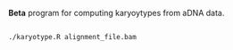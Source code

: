 **Beta** program for computing karyoytypes from aDNA data.

```bash

./karyotype.R alignment_file.bam
```
